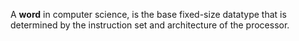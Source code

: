A **word** in computer science, is the base fixed-size datatype that is determined by the instruction set and architecture of the processor.
